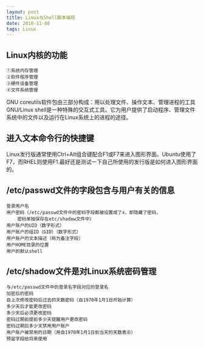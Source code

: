```yaml
--- 
layout: post
title: Limux与Shell脚本编程
date: 2018-11-08
tags: Linux
---
```

## **Linux内核的功能**

``` 
①系统内存管理  
②软件程序管理  
③硬件设备管理  
④文件系统管理  
```
GNU coreutils软件包由三部分构成：用以处理文件、操作文本、管理进程的工具  
GNU/Linux shell是一种特殊的交互式工具。它为用户提供了启动程序、管理文件系统中的文件以及运行在Linux系统上的进程的途径。  
## **进入文本命令行的快捷键**  
Linux发行版通常使用Ctrl+Alt组合键配合F1或F7来进入图形界面。Ubuntu使用了F7，而RHEL则使用F1.最好还是测试一下自己所使用的发行版是如何进入图形界面的。
## **/etc/passwd文件的字段包含与用户有关的信息**  

``` 
登录用户名  
用户密码（/etc/passwd文件中的密码字段都被设置成了x，即隐藏了密码，  
    密码单独保存在etc/shadow文件中）  
用户账户的UID（数字形式）  
用户账户的组ID（GID）（数字形式）  
用户账户的文本描述（称为备注字段）  
用户HOME目录的位置  
用户的默认shell  
```

## **/etc/shadow文件是对Linux系统密码管理**

``` 
与/etc/passwd文件中的登录名字段对应的登录名
加密后的密码
自上次修改密码后过去的天数密码（自1970年1月1日开始计算）
多少天后才能更改密码
多少天后必须更改密码
密码过期前提前多少天提醒用户更改密码
密码过期后多少天禁用用户账户
用户账户被禁用的日期（用自1970年1月1日到当天的天数表示）
预留字段给将来使用
```

